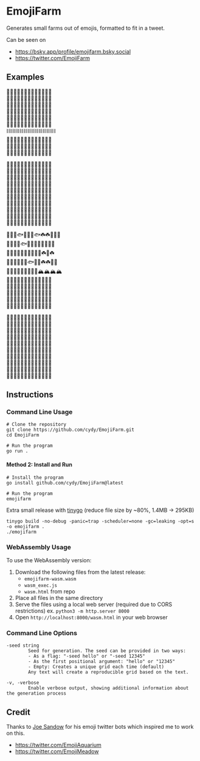 # EmojiFarm

Generates small farms out of emojis, formatted to fit in a tweet.

Can be seen on 
- https://bsky.app/profile/emojifarm.bsky.social
- https://twitter.com/EmojiFarm

## Examples

🐥🦃🌱🌱🌼🌱🌺🌺🌼🌺🌱🌼🌱    
🌱🌱🦃🦃🌱🌺🌺🌱🌱🌹🌹🌹🌹    
🐣🐥🦃🐥🌸🌱🌹🌱🌹🌼🌱🌹🌼    
🌱🌱🌱🌱🌱🌼🌺🌺🌼🌱🌱🌱🌱    
🌱🦃🌱🌱🌸🌺🌱🌱🌹🌸🌺🌸🌸    
🦃🐥🌱🌱🌺🌹🌹🌸🌼🌼🌼🌹🌱    
⛓⛓⛓⛓⛓⛓⛓⛓⛓⛓⛓⛓⛓    
🌱🌱🌱🌱🌱🐑🐑🐑🌱🐑🌱🐑🌱    
🌱🌱🌱🐥🌱🌱🌱🌱🐑🐑🌱🐏🌱    
🌱🥚🌱🥚🐑🌱🐑🐑🐑🌱🌱🐏🌱    

🍈🍈🍈🍈🍈🍈🍈🍈🍈🍈🍈🍈🍈    
🍈🍈🍈🍈🍈🍈🍈🍈🍈🍈🍈🍈🍈    
🍈🍈🍈🍈🍈🍈🍈🍈🍈🍈🍈🍈🍈    
🍈🍈🍈🍈🍈🍈🍈🍈🍈🍈🍈🍈🍈    
🍑🍑🍑🍑🍑🍑🌲🌹🌱🌱💮🌹🌱    
🍑🍑🍑🍑🍑🍑🌲🌻💮🌻🌱🌻🌱    
🍑🍑🍑🍑🍑🍑🌲🌱💮🌻🌱🌻🌱    
🍑🍑🍑🍑🍑🍑🌲🌱🌱🌹🌹🌹🌼    
🍑🍑🍑🍑🍑🍑🌲🌸🌸🌼🌹🌱💮    
🍑🍑🍑🍑🍑🍑🌲🌹🌱💮🌱🌹🌱    
 
🌊🌊🐚🐟🌊🌊🌊🐟☘️☘️🍃🍃🌿    
🌊🌊🐚🌊🐟🌊🐚🌊🌿🍃🍃🌱🌱    
🌊🐚🌊🐚🌊🌊🌊🌊🌱🌿☘️🍃☘️    
🐚🌊🐚🌊🌊🌊🐟🐚🌱☘️☘️🍃🌱    
🌲🌲🌲🌲🌲🌲🌲🌲🌲🏔🏔🏔🏔    
🍏🍏🍏🍏🍏🍏🍏🍏🍏🍇🍇🍇🍇    
🍏🍏🍏🍏🍏🍏🍏🍏🍏🍇🍇🍇🍇    
🍏🍏🍏🍏🍏🍏🍏🍏🍏🍇🍇🍇🍇    
🍏🍏🍏🍏🍏🍏🍏🍏🍏🍇🍇🍇🍇    
🍏🍏🍏🍏🍏🍏🍏🍏🍏🍇🍇🍇🍇    

🌱🐏🌱🌱🌲🐖🐃🌱🌱🐃🐖🌱🌱    
🌱🌱🐏🐏🌲🌱🐄🐎🌱🌱🐖🐎🌱    
🌱🐏🌱🌱🌲🐄🐖🐑🌱🌱🐄🌱🌱    
🌱🐏🐏🌱🌲🐎🌱🐄🌱🐖🐄🐑🌱    
🐏🐏🐏🐏🌲🌱🌱🐑🐎🌱🌱🌱🐑    
🌲🌲🌲🌲🌲🌲🌲🌲🌲🌲🌲🌲🌲    
🐣🥚🥚🐣🦃🌱🦆🌱🐣🦆🐓🐣🐓    
🌱🦃🌱🌱🌱🦆🦆🌱🦃🐓🌱🌱🦆    
🦃🐣🦆🦆🌱🌱🦃🌱🌱🌱🌱🌱🐣    
🥚🦃🐣🥚🌱🐣🌱🌱🥚🌱🌱🐣🌱    

## Instructions

### Command Line Usage
```
# Clone the repository
git clone https://github.com/cydy/EmojiFarm.git
cd EmojiFarm

# Run the program
go run .
```

#### Method 2: Install and Run
```
# Install the program
go install github.com/cydy/EmojiFarm@latest

# Run the program
emojifarm
```

Extra small release with [tinygo](https://tinygo.org/) (reduce file size by ~80%, 1.4MB -> 295KB)
```
tinygo build -no-debug -panic=trap -scheduler=none -gc=leaking -opt=s -o emojifarm .
./emojifarm
```

### WebAssembly Usage
To use the WebAssembly version:
1. Download the following files from the latest release:
   - `emojifarm-wasm.wasm`
   - `wasm_exec.js`
   - `wasm.html` from repo
2. Place all files in the same directory
3. Serve the files using a local web server (required due to CORS restrictions)
   ex. `python3 -m http.server 8000`
4. Open `http://localhost:8000/wasm.html` in your web browser

### Command Line Options
```
-seed string
        Seed for generation. The seed can be provided in two ways:
        - As a flag: "-seed hello" or "-seed 12345"
        - As the first positional argument: "hello" or "12345"
        - Empty: Creates a unique grid each time (default)
        Any text will create a reproducible grid based on the text.

-v, -verbose
        Enable verbose output, showing additional information about the generation process
```

## Credit
Thanks to [Joe Sandow](https://github.com/joesondow) for his emoji twitter bots which inspired me to work on this.
- https://twitter.com/EmojiAquarium
- https://twitter.com/EmojiMeadow